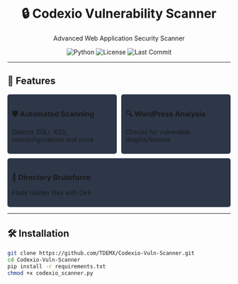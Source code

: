 <div align="center">
  <h1>🔒 Codexio Vulnerability Scanner</h1>
  <p>Advanced Web Application Security Scanner</p>
  
  <div>
    <img src="https://img.shields.io/badge/Python-3.x-blue?logo=python" alt="Python">
    <img src="https://img.shields.io/badge/License-MIT-green" alt="License">
    <img src="https://img.shields.io/github/last-commit/codexio/main-tool" alt="Last Commit">
  </div>
</div>

---

## 🚀 Features
<div style="display: flex; flex-wrap: wrap; gap: 10px;">
  <div style="background: #2d3748; padding: 10px; border-radius: 5px; flex: 1; min-width: 200px;">
    <h3>🛡️ Automated Scanning</h3>
    <p>Detects SQLi, XSS, misconfigurations and more</p>
  </div>
  <div style="background: #2d3748; padding: 10px; border-radius: 5px; flex: 1; min-width: 200px;">
    <h3>🔍 WordPress Analysis</h3>
    <p>Checks for vulnerable plugins/themes</p>
  </div>
  <div style="background: #2d3748; padding: 10px; border-radius: 5px; flex: 1; min-width: 200px;">
    <h3>📂 Directory Bruteforce</h3>
    <p>Finds hidden files with Dirb</p>
  </div>
</div>

---

## 🛠️ Installation
```bash
git clone https://github.com/TDEMX/Codexio-Vuln-Scanner.git
cd Codexio-Vuln-Scanner
pip install -r requirements.txt
chmod +x codexio_scanner.py
